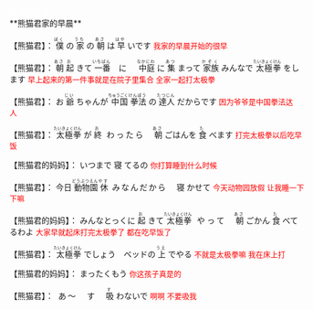 <!DOCTYPE html>
<html>
<head>
<meta charset="utf-8">
</head>
<body>
<div>
    <a class="xuanfu xuanfubutton" style="color:#fff" href="https://sakura-jikage.github.io/notebook/#/外语/日语/动漫学日语">动漫学日语</a>
</div>
</body>
</html>
**熊猫君家的早晨**

<p><ruby>
【熊猫君】：<rp>(</rp><rt></rt><rp>)</rp>
僕<rp>(</rp><rt>ぼく</rt><rp>)</rp>
の<rp>(</rp><rt></rt><rp>)</rp>
家<rp>(</rp><rt>うち</rt><rp>)</rp>
の<rp>(</rp><rt></rt><rp>)</rp>
朝<rp>(</rp><rt>あさ</rt><rp>)</rp>
は<rp>(</rp><rt></rt><rp>)</rp>
早<rp>(</rp><rt>はや</rt><rp>)</rp>
いです<rp>(</rp><rt></rt><rp>)</rp>
<font color="red" size="2">我家的早晨开始的很早</font>
</ruby></p>

<p><ruby>
【熊猫君】：<rp>(</rp><rt></rt><rp>)</rp>
朝<rp>(</rp><rt>あさ</rt><rp>)</rp>
起<rp>(</rp><rt>お</rt><rp>)</rp>
きて<rp>(</rp><rt></rt><rp>)</rp>
一番<rp>(</rp><rt>いちばん</rt><rp>)</rp>
に　<rp>(</rp><rt></rt><rp>)</rp>
中庭<rp>(</rp><rt>なかにわ</rt><rp>)</rp>
に<rp>(</rp><rt></rt><rp>)</rp>
集<rp>(</rp><rt>あつ</rt><rp>)</rp>
まって<rp>(</rp><rt></rt><rp>)</rp>
家族<rp>(</rp><rt>かぞく</rt><rp>)</rp>
みんなで<rp>(</rp><rt></rt><rp>)</rp>
太極拳<rp>(</rp><rt>たいきょくけん</rt><rp>)</rp>
をします<rp>(</rp><rt></rt><rp>)</rp>
<font color="red" size="2">早上起来的第一件事就是在院子里集合 全家一起打太极拳</font>
</ruby></p>

<p><ruby>
【熊猫君】：<rp>(</rp><rt></rt><rp>)</rp>
お<rp>(</rp><rt></rt><rp>)</rp>
爺<rp>(</rp><rt>じい</rt><rp>)</rp>
ちゃんが<rp>(</rp><rt></rt><rp>)</rp>
中国<rp>(</rp><rt>ちゅうごく</rt><rp>)</rp>
拳法<rp>(</rp><rt>けんぽう</rt><rp>)</rp>
の<rp>(</rp><rt></rt><rp>)</rp>
達人<rp>(</rp><rt>たつじん</rt><rp>)</rp>
だからです<rp>(</rp><rt></rt><rp>)</rp>
<font color="red" size="2">因为爷爷是中国拳法达人</font>
</ruby></p>

<p><ruby>
【熊猫君】：<rp>(</rp><rt></rt><rp>)</rp>
太極拳<rp>(</rp><rt>たいきょくけん</rt><rp>)</rp>
が<rp>(</rp><rt></rt><rp>)</rp>
終<rp>(</rp><rt>お</rt><rp>)</rp>
わったら　<rp>(</rp><rt></rt><rp>)</rp>
朝<rp>(</rp><rt>あさ</rt><rp>)</rp>
ごはんを<rp>(</rp><rt></rt><rp>)</rp>
食<rp>(</rp><rt>た</rt><rp>)</rp>
べます<rp>(</rp><rt></rt><rp>)</rp>
<font color="red" size="2">打完太极拳以后吃早饭</font>
</ruby></p>

<p><ruby>
【熊猫君的妈妈】：<rp>(</rp><rt></rt><rp>)</rp>
いつまで<rp>(</rp><rt></rt><rp>)</rp>
寝<rp>(</rp><rt></rt><rp>)</rp>
てるの<rp>(</rp><rt></rt><rp>)</rp>
<font color="red" size="2">你打算睡到什么时候</font>
</ruby></p>

<p><ruby>
【熊猫君】：<rp>(</rp><rt></rt><rp>)</rp>
今日<rp>(</rp><rt></rt><rp>)</rp>
動物園<rp>(</rp><rt>どうぶつえん</rt><rp>)</rp>
休<rp>(</rp><rt>やす</rt><rp>)</rp>
みなんだから　<rp>(</rp><rt></rt><rp>)</rp>
寝<rp>(</rp><rt></rt><rp>)</rp>
かせて<rp>(</rp><rt></rt><rp>)</rp>
<font color="red" size="2">今天动物园放假 让我睡一下下嘛</font>
</ruby></p>

<p><ruby>
【熊猫君的妈妈】：<rp>(</rp><rt></rt><rp>)</rp>
みんなとっくに<rp>(</rp><rt></rt><rp>)</rp>
起<rp>(</rp><rt>お</rt><rp>)</rp>
きて<rp>(</rp><rt></rt><rp>)</rp>
太極拳<rp>(</rp><rt>たいきょくけん</rt><rp>)</rp>
やって　<rp>(</rp><rt></rt><rp>)</rp>
朝<rp>(</rp><rt>あさ</rt><rp>)</rp>
ごかん<rp>(</rp><rt></rt><rp>)</rp>
食<rp>(</rp><rt>た</rt><rp>)</rp>
べてるわよ<rp>(</rp><rt></rt><rp>)</rp>
<font color="red" size="2">大家早就起床打完太极拳了 都在吃早饭了</font>
</ruby></p>

<p><ruby>
【熊猫君】：<rp>(</rp><rt></rt><rp>)</rp>
太極拳<rp>(</rp><rt>たいきょくけん</rt><rp>)</rp>
でしょう　ベッドの<rp>(</rp><rt></rt><rp>)</rp>
上<rp>(</rp><rt>うえ</rt><rp>)</rp>
でやる<rp>(</rp><rt></rt><rp>)</rp>
<font color="red" size="2">不就是太极拳嘛 我在床上打</font>
</ruby></p>

<p><ruby>
【熊猫君的妈妈】：<rp>(</rp><rt></rt><rp>)</rp>
まったくもう<rp>(</rp><rt></rt><rp>)</rp>
<font color="red" size="2">你这孩子真是的</font>
</ruby></p>

<p><ruby>
【熊猫君】：<rp>(</rp><rt></rt><rp>)</rp>
あ～　す　<rp>(</rp><rt></rt><rp>)</rp>
吸<rp>(</rp><rt>す</rt><rp>)</rp>
わないで<rp>(</rp><rt></rt><rp>)</rp>
<font color="red" size="2">啊啊 不要吸我</font>
</ruby></p>